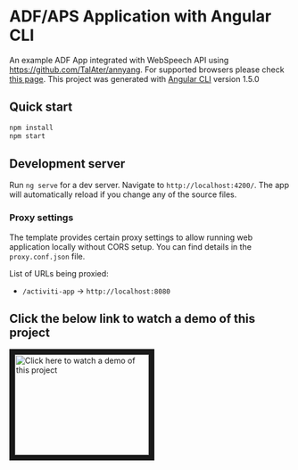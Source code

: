 # ADF/APS Application with Angular CLI
An example ADF App integrated with WebSpeech API using https://github.com/TalAter/annyang. For supported browsers please check [this page](https://github.com/TalAter/annyang/blob/master/docs/FAQ.md#which-browsers-are-supported). This project was generated with [Angular CLI](https://github.com/angular/angular-cli) version 1.5.0

## Quick start

```sh
npm install
npm start
```

## Development server

Run `ng serve` for a dev server. Navigate to `http://localhost:4200/`. The app will automatically reload if you change any of the source files.

### Proxy settings

The template provides certain proxy settings to allow running web application locally without CORS setup.
You can find details in the `proxy.conf.json` file.

List of URLs being proxied:

- `/activiti-app` -> `http://localhost:8080`

## Click the below link to watch a demo of this project
<a href="http://www.youtube.com/watch?feature=player_embedded&v=U2085EEUdo4" target="_blank"><img src="https://img.youtube.com/vi/U2085EEUdo4/0.jpg" alt="Click here to watch a demo of this project" width="240" height="180" border="10" /></a>